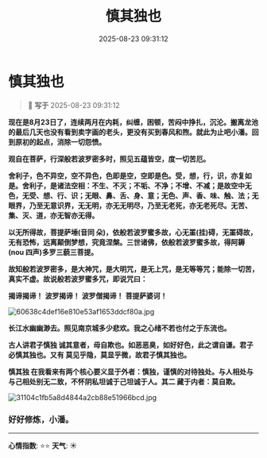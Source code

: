 ﻿---
title: 慎其独也
date: 2025-08-23 09:31:12
tags:
  - 生活
categories:
  - 生活随笔
cover: http://img.upoorcake.cn/upoorcake/202508231032679.jpg
description:
---

# 慎其独也

> 📅 **写于** 2025-08-23 09:31:12

**现在是8月23日了，连续两月在内耗，纠缠，困顿，苦闷中挣扎，沉沦。搬离龙池的最后几天也没有看到卖字画的老头，更没有买到春风和煦。就此为止吧小潘。回到原初的起点，消除一切怨愤。**

**观自在菩萨，行深般若波罗密多时，照见五蕴皆空，度一切苦厄。**

**舍利子，色不异空，空不异色，色即是空，空即是色。受，想，行，识，亦复如是。舍利子，是诸法空相：不生、不灭；不垢、不净；不增、不减；是故空中无色，无受、想、行、识；无眼、鼻、舌、身、意；无色、声、香、味、触、法；无眼界，乃至无意识界，无无明，亦无无明尽，乃至无老死，亦无老死尽。无苦、集、灭、道，亦无智亦无得。**

**以无所得故，菩提萨埵(音同 朵)，依般若波罗蜜多故，心无罣(挂)碍，无罣碍故，无有恐怖，远离颠倒梦想，究竟涅槃。三世诸佛，依般若波罗蜜多故，得阿耨(nou 四声)多罗三藐三菩提。**

**故知般若波罗密多，是大神咒，是大明咒，是无上咒，是无等等咒；能除一切苦，真实不虚。故说般若波罗蜜多咒，即说咒曰：**

**揭谛揭谛！**
**波罗揭谛！**
**波罗僧揭谛！**
**菩提萨婆诃！**

![60638c4def16e810e53af1653ddcf80a.jpg](http://img.upoorcake.cn/upoorcake/202508231007870.jpg)

**长江水幽幽渺去。照见南京城多少悲欢。我之心绪不若也付之于东流也。**

**古人讲君子慎独 诚其意者，毋自欺也。如恶恶臭，如好好色，此之谓自谦。君子必慎其独也。又有 莫见乎隐，莫显乎微，故君子慎其独也。**

**慎其独 在我看来有两个核心要义显于外者：慎独，谨慎的对待独处。与人相处与与己相处别无二致，不怀阴私坦诚于己坦诚于人。其二 藏于内者：莫自欺。**

![31104c1fb5a8d4844a2cb88e51966bcd.jpg](http://img.upoorcake.cn/upoorcake/202508231032679.jpg)

### 好好修炼，小潘。
---


**心情指数**: ⭐⭐
**天气**: ☀️

